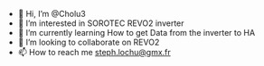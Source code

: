 - 👋 Hi, I’m @Cholu3
- 👀 I’m interested in SOROTEC REVO2 inverter
- 🌱 I’m currently learning How to get Data from the inverter to HA
- 💞️ I’m looking to collaborate on REVO2
- 📫 How to reach me steph.lochu@gmx.fr

<!---
Cholu3/Cholu3 is a ✨ special ✨ repository because its `README.md` (this file) appears on your GitHub profile.
You can click the Preview link to take a look at your changes.
--->
